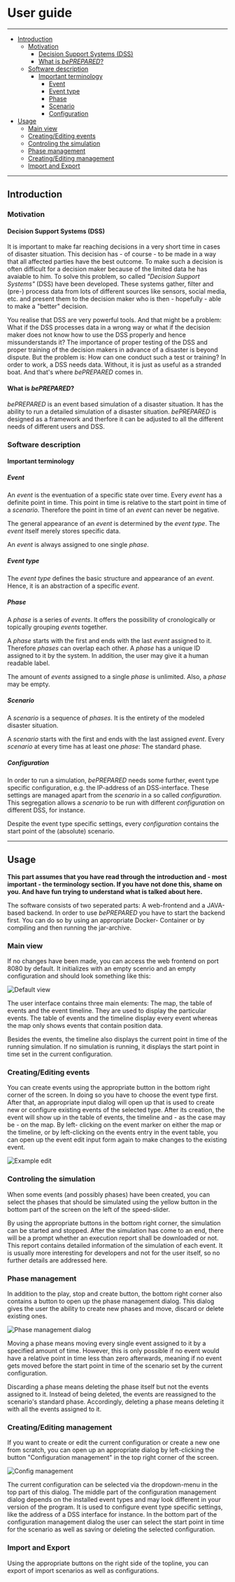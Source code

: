 # User guide

---

<!-- TOC depthFrom:2 depthTo:6 withLinks:1 updateOnSave:1 orderedList:0 -->

- [Introduction](#introduction)
	- [Motivation](#motivation)
		- [Decision Support Systems (DSS)](#decision-support-systems-dss)
		- [What is *bePREPARED*?](#what-is-beprepared)
	- [Software description](#software-description)
		- [Important terminology](#important-terminology)
			- [Event](#event)
			- [Event type](#event-type)
			- [Phase](#phase)
			- [Scenario](#scenario)
			- [Configuration](#configuration)
- [Usage](#usage)
	- [Main view](#main-view)
	- [Creating/Editing events](#creatingediting-events)
	- [Controling the simulation](#controling-the-simulation)
	- [Phase management](#phase-management)
	- [Creating/Editing management](#creatingediting-management)
	- [Import and Export](#import-and-export)

<!-- /TOC -->

---

## Introduction

### Motivation

#### Decision Support Systems (DSS)

It is important to make far reaching decisions in a very short time in cases of disaster situation.
This decision has - of course - to be made in a way that all affected parties have the best outcome.
To make such a decision is often difficult for a decision maker because of the limited data he has
avaiable to him. To solve this problem, so called _"Decision Support Systems"_ (DSS) have been
developed. These systems gather, filter and (pre-) process data from lots of different sources like
sensors, social media, etc. and present them to the decision maker who is then  - hopefully - able to
make a "better" decision.

You realise that DSS are very powerful tools. And that might be a problem: What if the DSS processes
data in a wrong way or what if the decision maker does not know how to use the DSS properly and hence
missunderstands it? The importance of proper testing of the DSS and proper training of the decision
makers in advance of a disaster is beyond dispute. But the problem is: How can one conduct such a
test or training? In order to work, a DSS needs data. Without, it is just as useful as a stranded
boat. And that's where *bePREPARED* comes in.

#### What is *bePREPARED*?

*bePREPARED* is an event based simulation of a disaster situation. It has the ability to run a
detailed simulation of a disaster situation. *bePREPARED* is designed as a framework and therfore
it can be adjusted to all the different needs of different users and DSS.

### Software description

#### Important terminology

##### Event

An _event_ is the eventuation of a specific state over time. Every _event_ has a definite point in
time. This point in time is relative to the start point in time of a _scenario_. Therefore the point
in time of an _event_ can never be negative.

The general appearance of an _event_ is determined by the _event type_. The _event_ itself merely
stores specific data.

An _event_ is always assigned to one single _phase_.

##### Event type

The _event type_ defines the basic structure and appearance of an _event_. Hence, it is an abstraction
of a specific _event_.

##### Phase

A _phase_ is a series of _events_. It offers the possibility of cronologically or topically grouping
_events_ together.

A _phase_ starts with the first and ends with the last _event_ assigned to it. Therefore _phases_
can overlap each other. A _phase_ has a unique ID assigned to it by the system. In addition, the user
may give it a human readable label.

The amount of _events_ assigned to a single _phase_ is unlimited. Also, a _phase_ may be empty.

##### Scenario

A _scenario_ is a sequence of _phases_. It is the entirety of the modeled disaster situation.

A _scenario_ starts with the first and ends with the last assigned _event_. Every _scenario_ at every
time has at least one _phase_: The standard phase.

##### Configuration

In order to run a simulation, *bePREPARED* needs some further, event type specific configuration, e.g.
the IP-address of an DSS-interface. These settings are managed apart from the _scenario_ in a so
called _configuration_. This segregation allows a _scenario_ to be run with different _configuration_
on different DSS, for instance.

Despite the event type specific settings, every _configuration_ contains the start point of the
(absolute) scenario.

---

## Usage

**This part assumes that you have read through the introduction and  - most important - the
terminology section. If you have not done this, shame on you. And have fun trying to understand what
is talked about here.**

The software consists of two seperated parts: A web-frontend and a JAVA-based backend. In order to use
*bePREPARED* you have to start the backend first. You can do so by using an appropriate Docker-
Container or by compiling and then running the jar-archive.

### Main view

If no changes have been made, you can access the web frontend on port 8080 by default. It initializes
with an empty scenrio and an empty configuration and should look something like this:

![Default view](images/defaultView.png "The default view right after launching.")

The user interface contains three main elements: The map, the table of events and the event timeline.
They are used to display the particular events. The table of events and the timeline display every
event whereas the map only shows events that contain position data.

Besides the events, the timeline also displays the current point in time of the running simulation. If
no simulation is running, it displays the start point in time set in the current configuration.

### Creating/Editing events

You can create events using the appropriate button in the bottom right corner of the screen. In doing
so you have to choose the event type first. After that, an appropriate input dialog will open up that
is used to create new or configure existing events of the selected type. After its creation, the event
will show up in the table of events, the timeline and - as the case may be - on the map. By left-
clicking on the event marker on either the map or the timeline, or by left-clicking on the events
entry in the event table, you can open up the event edit input form again to make changes to the
existing event.

![Example edit](images/editEvent.png "An example of an event edit input form.")

### Controling the simulation

When some events (and possibly phases) have been created, you can select the phases that should be
simulated using the yellow button in the bottom part of the screen on the left of the speed-slider.

By using the appropriate buttons in the bottom right corner, the simulation can be started and
stopped. After the simulation has come to an end, there will be a prompt whether an execution report
shall be downloaded or not. This report contains detailed information of the simulation of each event.
It is usually more interesting for developers and not for the user itself, so no further details are
addressed here.

### Phase management

In addition to the play, stop and create button, the bottom right corner also contains a button to
open up the phase management dialog. This dialog gives the user the ability to create new phases and
move, discard or delete existing ones.

![Phase management dialog](images/phaseManagement.png "The phase management dialog.")

Moving a phase means moving every single event assigned to it by a specified amount of time. However,
this is only possible if no event would have a relative point in time less than zero afterwards,
meaning if no event gets moved before the start point in time of the scenario set by the current
configuration.

Discarding a phase means deleting the phase itself but not the events assigned to it. Instead of being
deleted, the events are reassigned to the scenario's standard phase. Accordingly, deleting a phase
means deleting it with all the events assigned to it.

### Creating/Editing management

If you want to create or edit the current configuration or create a new one from scratch, you can open
up an appropriate dialog by left-clicking the button "Configuration management" in the top right
corner of the screen.

![Config management](images/configManagement.png "The configuration management dialog.")

The current configuration can be selected via the dropdown-menu in the top part of this dialog. The
middle part of the configuration management dialog depends on the installed event types and may look
different in your version of the program. It is used to configure event type specific settings, like
the address of a DSS interface for instance. In the bottom part of the configuration management dialog
the user can select the start point in time for the scenario as well as saving or deleting the
selected configuration.

### Import and Export

Using the appropriate buttons on the right side of the topline, you can export of import scenarios
as well as configurations.
